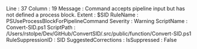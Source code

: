 ﻿
Line                 : 37
Column               : 19
Message              : Command accepts pipeline input but has not defined a process block.
Extent               : $SID
RuleName             : PSUseProcessBlockForPipelineCommand
Severity             : Warning
ScriptName           : Convert-SID.ps1
ScriptPath           : /Users/rstolpe/Dev/GitHub/ConvertSID/.src/public/function/Convert-SID.ps1
RuleSuppressionID    : SID
SuggestedCorrections : 
IsSuppressed         : False


